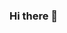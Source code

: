### Hi there 👋

<!--
**owenzhang76/owenzhang76** is a ✨ _special_ ✨ repository because its `README.md` (this file) appears on your GitHub profile.

Here are some ideas to get you started:

![Owen's GitHub stats](https://github-readme-stats.vercel.app/api?username=owenzhang76&count_private=true&hide=contribs,prs)
